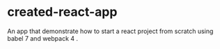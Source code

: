 # created-react-app
An app that demonstrate how to start a react project from scratch using babel 7 and webpack 4 . 
